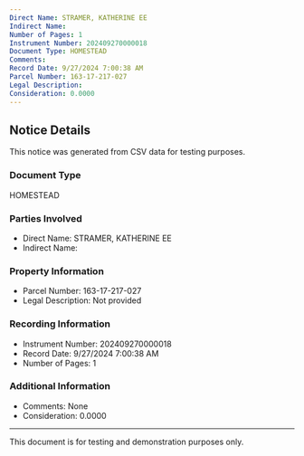 ```yaml
---
Direct Name: STRAMER, KATHERINE EE
Indirect Name: 
Number of Pages: 1
Instrument Number: 202409270000018
Document Type: HOMESTEAD
Comments: 
Record Date: 9/27/2024 7:00:38 AM
Parcel Number: 163-17-217-027
Legal Description: 
Consideration: 0.0000
---
```


## Notice Details

This notice was generated from CSV data for testing purposes.

### Document Type
HOMESTEAD

### Parties Involved
- Direct Name: STRAMER, KATHERINE EE
- Indirect Name: 

### Property Information
- Parcel Number: 163-17-217-027
- Legal Description: Not provided

### Recording Information
- Instrument Number: 202409270000018
- Record Date: 9/27/2024 7:00:38 AM
- Number of Pages: 1

### Additional Information
- Comments: None
- Consideration: 0.0000

---

This document is for testing and demonstration purposes only.
